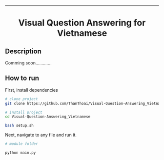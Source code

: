 <!-- # Visual-Question-Answering_Vietnamese

## Dataset
Sử dụng bộ dataset của [VQA] (https://visualqa.org/)

Sử dụng câu lệnh để download bộ dữ liệu: 

    chmod +x download.sh
    ./download.sh
    
Chuyển dữ liệu từ tiếng anh sang Tiếng Viêt:

Cây thư mục data:

    ./data: 
        |--train:
        |   |----v2_Annotations_Train_mscoco.json
        |   |----v2_Questions_Train_mscoco.json
        |   |----v2_Complementary_Pairs_Train_mscoco.json 
        |
        |
        |--val:
        |   |----v2_Annotations_Val_mscoco.json
        |   |----v2_Questions_Val_mscoco.json
        |   |----v2_Complementary_Pairs_Val_mscoco.json
        |
        |
        |--test:
        |   |----v2_Questions_Test_mscoco.json
    
Chạy lệnh để dịch dữ liệu:

    python3 trans.py
        

## Model
Project đang hướng tới việc áp dụng 2 model là **MCAN** (https://arxiv.org/abs/1906.10770) và **Oscar** (https://arxiv.org/abs/2004.06165).

## Tiền xử lý dữ liệu.
* Hình ảnh: Sử dụng phương pháp **Bottom up attention** (https://arxiv.org/pdf/1707.07998.pdf).
* Text: Sử dụng các phương pháp như **Word2Vec**, **Fasttext**, ...
 -->

<!-- ### Comming soon .......... -->
<!-- 
### Deep learning project seed
Use this seed to start new deep learning / ML projects.

- Built in setup.py
- Built in requirements
- Examples with MNIST
- Badges
- Bibtex

#### Goals  
The goal of this seed is to structure ML paper-code the same so that work can easily be extended and replicated.   

### DELETE EVERYTHING ABOVE FOR YOUR PROJECT   -->
 
---

<div align="center">    
 
# Visual Question Answering for Vietnamese     

<!-- [![Paper](http://img.shields.io/badge/paper-arxiv.1001.2234-B31B1B.svg)](https://www.nature.com/articles/nature14539)
[![Conference](http://img.shields.io/badge/NeurIPS-2019-4b44ce.svg)](https://papers.nips.cc/book/advances-in-neural-information-processing-systems-31-2018)
[![Conference](http://img.shields.io/badge/ICLR-2019-4b44ce.svg)](https://papers.nips.cc/book/advances-in-neural-information-processing-systems-31-2018)
[![Conference](http://img.shields.io/badge/AnyConference-year-4b44ce.svg)](https://papers.nips.cc/book/advances-in-neural-information-processing-systems-31-2018)   -->
<!--
ARXIV   
[![Paper](http://img.shields.io/badge/arxiv-math.co:1480.1111-B31B1B.svg)](https://www.nature.com/articles/nature14539)
-->
<!-- ![CI testing](https://github.com/PyTorchLightning/deep-learning-project-template/workflows/CI%20testing/badge.svg?branch=master&event=push) -->


<!--  
Conference   
-->   
</div>
 
## Description   

Comming soon.............

## How to run   
First, install dependencies   
```bash
# clone project   
git clone https://github.com/ThanThoai/Visual-Question-Answering_Vietnamese

# install project   
cd Visual-Question-Answering_Vietnamese 

bash setup.sh
 ```   
 Next, navigate to any file and run it.   
 ```bash
# module folder

python main.py    
```

<!-- ## Imports
This project is setup as a package which means you can now easily import any file into any other file like so:
```python
from project.datasets.mnist import mnist
from project.lit_classifier_main import LitClassifier
from pytorch_lightning import Trainer

# model
model = LitClassifier()

# data
train, val, test = mnist()

# train
trainer = Trainer()
trainer.fit(model, train, val)

# test using the best model!
trainer.test(test_dataloaders=test)
``` -->
<!-- 
### Citation   
```
@article{YourName,
  title={Your Title},
  author={Your team},
  journal={Location},
  year={Year}
}
``` -->